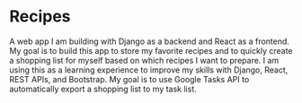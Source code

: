 # Recipes

A web app I am building with Django as a backend and React as a frontend. My goal is to build this app to store my favorite recipes and to quickly create a shopping list for myself based on which recipes I want to prepare. I am using this as a learning experience to improve my skills with Django, React, REST APIs, and Bootstrap. My goal is to use Google Tasks API to automatically export a shopping list to my task list.
